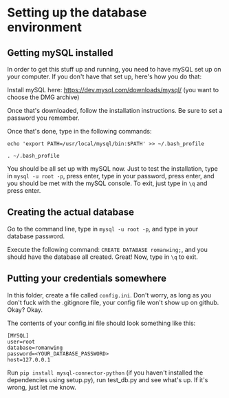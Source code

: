 # Setting up the database environment

## Getting mySQL installed

In order to get this stuff up and running, you need to have mySQL set up on your computer. If you don't have that set up, here's how you do that:

Install mySQL here: https://dev.mysql.com/downloads/mysql/ (you want to choose the DMG archive)

Once that's downloaded, follow the installation instructions. Be sure to set a password you remember.

Once that's done, type in the following commands:

`echo 'export PATH=/usr/local/mysql/bin:$PATH' >> ~/.bash_profile`

`. ~/.bash_profile`

You should be all set up with mySQL now. Just to test the installation, type in `mysql -u root -p`, press enter, type in your password, press enter, and you should be met with the mySQL console. To exit, just type in `\q` and press enter. 

## Creating the actual database

Go to the command line, type in `mysql -u root -p`, and type in your database password.

Execute the following command: `CREATE DATABASE romanwing;`, and you should have the database all created. Great! Now, type in `\q` to exit.

## Putting your credentials somewhere

In this folder, create a file called `config.ini`. Don't worry, as long as you don't fuck with the .gitignore file, your config file won't show up on github. Okay? Okay.

The contents of your config.ini file should look something like this:

```
[MYSQL]
user=root
database=romanwing
password=<YOUR_DATABASE_PASSWORD>
host=127.0.0.1
```

Run `pip install mysql-connector-python` (if you haven't installed the dependencies using setup.py), run test_db.py and see what's up. If it's wrong, just let me know.